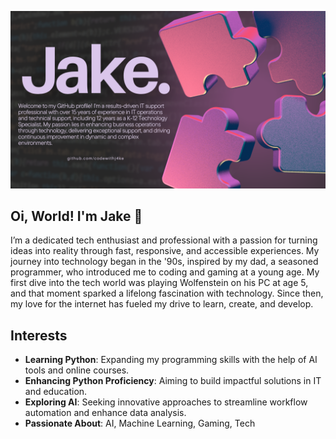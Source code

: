 ![alt text](JakeGitHub.png)

## Oi, World! I'm Jake 👋

I’m a dedicated tech enthusiast and professional with a passion for turning ideas into reality through fast, responsive, and accessible experiences. My journey into technology began in the '90s, inspired by my dad, a seasoned programmer, who introduced me to coding and gaming at a young age. My first dive into the tech world was playing Wolfenstein on his PC at age 5, and that moment sparked a lifelong fascination with technology. Since then, my love for the internet has fueled my drive to learn, create, and develop.

## Interests

- **Learning Python**: Expanding my programming skills with the help of AI tools and online courses.
- **Enhancing Python Proficiency**: Aiming to build impactful solutions in IT and education.
- **Exploring AI**: Seeking innovative approaches to streamline workflow automation and enhance data analysis.
- **Passionate About**: AI, Machine Learning, Gaming, Tech
  
<!---
codewithj4ke/codewithj4ke is a ✨ special ✨ repository because its `README.md` (this file) appears on your GitHub profile.
You can click the Preview link to take a look at your changes.
--->

